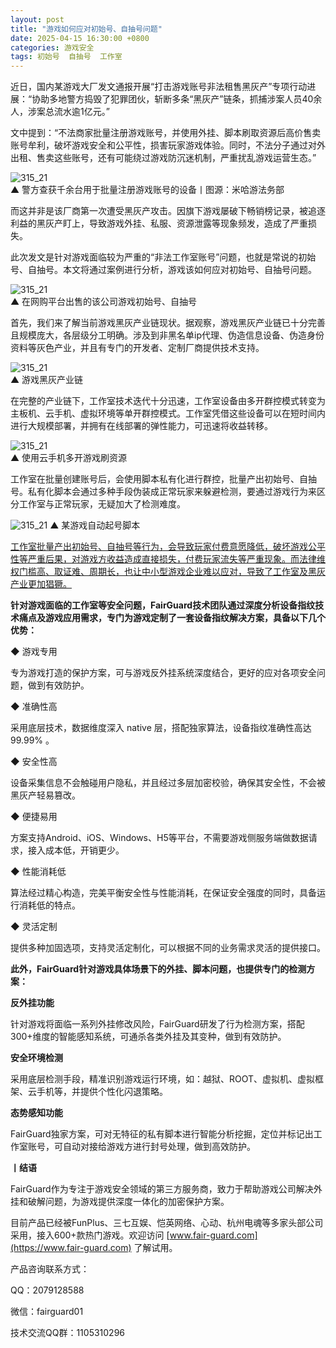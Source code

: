 ```yaml
---
layout: post
title: "游戏如何应对初始号、自抽号问题"
date: 2025-04-15 16:30:00 +0800
categories: 游戏安全
tags: 初始号  自抽号  工作室
---
```


近日，国内某游戏大厂发文通报开展“打击游戏账号非法租售黑灰产”专项行动进展：“协助多地警方捣毁了犯罪团伙，斩断多条“黑灰产”链条，抓捕涉案人员40余人，涉案总流水逾1亿元。”<!-- more -->  

文中提到：“不法商家批量注册游戏账号，并使用外挂、脚本刷取资源后高价售卖账号牟利，破坏游戏安全和公平性，损害玩家游戏体验。同时，不法分子通过对外出租、售卖这些账号，还有可能绕过游戏防沉迷机制，严重扰乱游戏运营生态。”   

![315_21](/assets/res/202103/325/批量注册工作室.png)  
▲ 警方查获千余台用于批量注册游戏账号的设备丨图源：米哈游法务部  

而这并非是该厂商第一次遭受黑灰产攻击。因旗下游戏屡破下畅销榜记录，被追逐利益的黑灰产盯上，导致游戏外挂、私服、资源泄露等现象频发，造成了严重损失。

此次发文是针对游戏面临较为严重的“非法工作室账号”问题，也就是常说的初始号、自抽号。本文将通过案例进行分析，游戏该如何应对初始号、自抽号问题。  

![315_21](/assets/res/202103/325/米哈游自抽号.png)  
▲ 在网购平台出售的该公司游戏初始号、自抽号 

首先，我们来了解当前游戏黑灰产业链现状。据观察，游戏黑灰产业链已十分完善且规模庞大，各层级分工明确。涉及到非黑名单ip代理、伪造信息设备、伪造身份资料等灰色产业，并且有专门的开发者、定制厂商提供技术支持。  

![315_21](/assets/res/202103/325/游戏黑灰产业链金字塔.png)  
▲ 游戏黑灰产业链 

在完整的产业链下，工作室技术迭代十分迅速，工作室设备由多开群控模式转变为主板机、云手机、虚拟环境等单开群控模式。工作室凭借这些设备可以在短时间内进行大规模部署，并拥有在线部署的弹性能力，可迅速将收益转移。  

![315_21](/assets/res/202103/325/云手机多开.png)  
▲ 使用云手机多开游戏刷资源

工作室在批量创建账号后，会使用脚本私有化进行群控，批量产出初始号、自抽号。私有化脚本会通过多种手段伪装成正常玩家来躲避检测，要通过游戏行为来区分工作室与正常玩家，无疑加大了检测难度。

![315_21](/assets/res/202103/325/手机游戏挂机脚本案例.png)
▲ 某游戏自动起号脚本

<u>工作室批量产出初始号、自抽号等行为，会导致玩家付费意愿降低，破坏游戏公平性等严重后果，对游戏方收益造成直接损失，付费玩家流失等严重现象。而法律维权门槛高、取证难、周期长，也让中小型游戏企业难以应对，导致了工作室及黑灰产业更加猖獗。</u>

**针对游戏面临的工作室等安全问题，FairGuard技术团队通过深度分析设备指纹技术痛点及游戏应用需求，专门为游戏定制了一套设备指纹解决方案，具备以下几个优势：**

◆ 游戏专用

专为游戏打造的保护方案，可与游戏反外挂系统深度结合，更好的应对各项安全问题，做到有效防护。

◆ 准确性高

采用底层技术，数据维度深入 native 层，搭配独家算法，设备指纹准确性高达99.99% 。

◆ 安全性高

设备采集信息不会触碰用户隐私，并且经过多层加密校验，确保其安全性，不会被黑灰产轻易篡改。

◆ 便捷易用

方案支持Android、iOS、Windows、H5等平台，不需要游戏侧服务端做数据请求，接入成本低，开销更少。

◆ 性能消耗低

算法经过精心构造，完美平衡安全性与性能消耗，在保证安全强度的同时，具备运行消耗低的特点。

◆ 灵活定制

提供多种加固选项，支持灵活定制化，可以根据不同的业务需求灵活的提供接口。

**此外，FairGuard针对游戏具体场景下的外挂、脚本问题，也提供专门的检测方案：**

**反外挂功能**

针对游戏将面临一系列外挂修改风险，FairGuard研发了行为检测方案，搭配300+维度的智能感知系统，可通杀各类外挂及其变种，做到有效防护。

**安全环境检测**

采用底层检测手段，精准识别游戏运行环境，如：越狱、ROOT、虚拟机、虚拟框架、云手机等，并提供个性化闪退策略。

**态势感知功能**

FairGuard独家方案，可对无特征的私有脚本进行智能分析挖掘，定位并标记出工作室账号，可自动对接给游戏方进行封号处理，做到高效防护。

**丨结语**  

FairGuard作为专注于游戏安全领域的第三方服务商，致力于帮助游戏公司解决外挂和破解问题，为游戏提供深度一体化的加密保护方案。  

目前产品已经被FunPlus、三七互娱、恺英网络、心动、杭州电魂等多家头部公司采用，接入600+款热门游戏。欢迎访问 [www.fair-guard.com](https://www.fair-guard.com) 了解试用。    

产品咨询联系方式：  

QQ：2079128588  

微信：fairguard01  

技术交流QQ群：1105310296  
